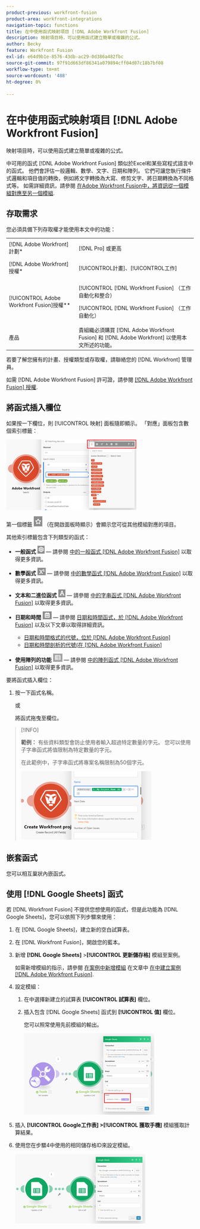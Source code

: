 ```yaml
---
product-previous: workfront-fusion
product-area: workfront-integrations
navigation-topic: functions
title: 在中使用函式映射項目 [!DNL Adobe Workfront Fusion]
description: 映射項目時，可以使用函式建立簡單或複雜的公式。
author: Becky
feature: Workfront Fusion
exl-id: e64d9b1e-8576-43db-ac29-0d386a482fbc
source-git-commit: 97f91d663df86341a079894cff04d07c18b7bf08
workflow-type: tm+mt
source-wordcount: '488'
ht-degree: 0%

---
```


# 在中使用函式映射項目 [!DNL Adobe Workfront Fusion]

映射項目時，可以使用函式建立簡單或複雜的公式。

中可用的函式 [!DNL Adobe Workfront Fusion] 類似於Excel和某些寫程式語言中的函式。 他們會評估一般邏輯、數學、文字、日期和陣列。 它們可讓您執行條件式邏輯和項目值的轉換，例如將文字轉換為大寫、修剪文字、將日期轉換為不同格式等。 如需詳細資訊，請參閱 [在Adobe Workfront Fusion中，將資訊從一個模組對應至另一個模組](../../workfront-fusion/mapping/map-information-between-modules.md).

## 存取需求

您必須具備下列存取權才能使用本文中的功能：

<table style="table-layout:auto">
 <col> 
 <col> 
 <tbody> 
  <tr> 
   <td role="rowheader">[!DNL Adobe Workfront] 計劃*</td> 
   <td> <p>[!DNL Pro] 或更高</p> </td> 
  </tr> 
  <tr data-mc-conditions=""> 
   <td role="rowheader">[!DNL Adobe Workfront] 授權*</td> 
   <td> <p>[!UICONTROL計畫]、[!UICONTROL工作]</p> </td> 
  </tr> 
  <tr> 
   <td role="rowheader">[!UICONTROL Adobe Workfront Fusion]授權**</td> 
   <td> <p>[!UICONTROL [!DNL Workfront Fusion] （工作自動化和整合） </p><p>[!UICONTROL [!DNL Workfront Fusion] （工作自動化）</p>  </td> 
  </tr> 
  <tr> 
   <td role="rowheader">產品</td> 
   <td>貴組織必須購買 [!DNL Adobe Workfront Fusion] 和 [!DNL Adobe Workfront] 以使用本文所述的功能。</td> 
  </tr> 
 </tbody> 
</table>

若要了解您擁有的計畫、授權類型或存取權，請聯絡您的 [!DNL Workfront] 管理員。

如需 [!DNL Adobe Workfront Fusion] 許可證，請參閱 [[!DNL Adobe Workfront Fusion] 授權](../../workfront-fusion/get-started/license-automation-vs-integration.md).

## 將函式插入欄位

如果按一下欄位，則 [!UICONTROL 映射] 面板隨即顯示。 「對應」面板包含數個索引標籤：

![](assets/functions-toolbar-350x189.png)

第一個標籤 ![](assets/toolbar-icon-functions-you-map-from-other-modules.png) （在開啟面板時顯示）會顯示您可從其他模組對應的項目。

其他索引標籤包含下列類型的函式：

* **一般函式** ![](assets/toolbar-icon-general-function.png)  — 請參閱 [中的一般函式 [!DNL Adobe Workfront Fusion]](../../workfront-fusion/functions/general-functions.md) 以取得更多資訊。

* **數學函式** ![](assets/toolbar-icon-math-functions.png)  — 請參閱 [中的數學函式 [!DNL Adobe Workfront Fusion]](../../workfront-fusion/functions/math-functions.md) 以取得更多資訊。

* **文本和二進位函式** ![](assets/toolbar-icon-text&binary-functions.png)  — 請參閱 [中的字串函式 [!DNL Adobe Workfront Fusion]](../../workfront-fusion/functions/string-functions.md) 以取得更多資訊。

* **日期和時間** ![](assets/toolbar-icon-date&time-functions.png)  — 請參閱 [日期和時間函式，於 [!DNL Adobe Workfront Fusion]](../../workfront-fusion/functions/date-and-time-functions.md) 以及以下文章以取得詳細資訊。

   * [日期和時間格式的代號，位於 [!DNL Adobe Workfront Fusion]](../../workfront-fusion/functions/tokens-for-date-and-time-formatting.md)
   * [日期和時間剖析的代號(在 [!DNL Adobe Workfront Fusion]](../../workfront-fusion/functions/tokens-for-date-and-time-parsing.md)

* **使用陣列的功能** ![](assets/toolbar-icon-functions-for-arrays.png)  — 請參閱 [中的陣列函式 [!DNL Adobe Workfront Fusion]](../../workfront-fusion/functions/array-functions.md) 以取得更多資訊。

要將函式插入欄位：

1. 按一下函式名稱。

   或

   將函式拖曳至欄位。

>[!INFO]
>
>**範例：** 有些資料類型會防止使用者輸入超過特定數量的字元。 您可以使用子字串函式將值限制為特定數量的字元。
>
>在此範例中，子字串函式將專案名稱限制為50個字元。
>
>![](assets/example-meet-length-restriction-350x184.png)

## 嵌套函式

您可以相互巢狀內嵌函式。

## 使用 [!DNL Google Sheets] 函式

若 [!DNL Workfront Fusion] 不提供您想使用的函式，但是此功能為 [!DNL Google Sheets]，您可以依照下列步驟來使用：

1. 在 [!DNL Google Sheets]，建立新的空白試算表。
1. 在 [!DNL Workfront Fusion]，開啟您的藍本。
1. 新增 **[!DNL Google Sheets]** >**[!UICONTROL 更新儲存格]** 模組至案例。

   如需新增模組的指示，請參閱 [在案例中新增模組](../../workfront-fusion/scenarios/create-a-scenario.md#add) 在文章中 [在中建立案例 [!DNL Adobe Workfront Fusion]](../../workfront-fusion/scenarios/create-a-scenario.md).

1. 設定模組：

   1. 在中選擇新建立的試算表 **[!UICONTROL 試算表]** 欄位。
   1. 插入包含 [!DNL Google Sheets] 函式到 **[!UICONTROL 值]** 欄位。

      您可以照常使用先前模組的輸出。

      ![](assets/exploit-google-sheet-functions-350x218.png)

1. 插入 **[!UICONTROL Google工作表] >[!UICONTROL 獲取手機]** 模組獲取計算結果。
1. 使用您在步驟4中使用的相同儲存格ID來設定模組。

   ![](assets/exploit-google-sheet-functions-2-350x187.png)
